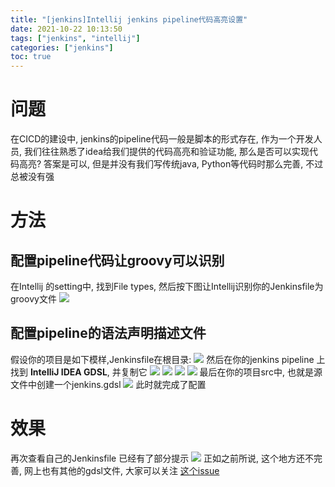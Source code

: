 ```yaml
---
title: "[jenkins]Intellij jenkins pipeline代码高亮设置"
date: 2021-10-22 10:13:50
tags: ["jenkins", "intellij"]
categories: ["jenkins"]
toc: true
---
```


# 问题
在CICD的建设中, jenkins的pipeline代码一般是脚本的形式存在, 作为一个开发人员, 我们往往熟悉了idea给我们提供的代码高亮和验证功能, 那么是否可以实现代码高亮? 答案是可以, 但是并没有我们写传统java, Python等代码时那么完善, 不过总被没有强

# 方法
## 配置pipeline代码让groovy可以识别
在Intellij 的setting中, 找到File types, 然后按下图让Intellij识别你的Jenkinsfile为groovy文件
![](https://res.cloudinary.com/djpkulbas/image/upload/v1634887503/blog/jenkins/jenkins1_lwce9g.png)
<!--more-->
## 配置pipeline的语法声明描述文件
假设你的项目是如下模样,Jenkinsfile在根目录:
![](https://res.cloudinary.com/djpkulbas/image/upload/v1634888025/blog/jenkins/jenkins2_kkhfg6.png)
然后在你的jenkins pipeline 上找到 **IntelliJ IDEA GDSL**, 并复制它
![](https://res.cloudinary.com/djpkulbas/image/upload/v1634888367/blog/jenkins/jenkins3_hceyz4.png)
![](https://res.cloudinary.com/djpkulbas/image/upload/v1634888367/blog/jenkins/jenkins4_hndlrh.png)
![](https://res.cloudinary.com/djpkulbas/image/upload/v1634888367/blog/jenkins/jenkins5_kkb1wk.png)
![](https://res.cloudinary.com/djpkulbas/image/upload/v1634888367/blog/jenkins/jenkins6_huyych.png)
最后在你的项目src中, 也就是源文件中创建一个jenkins.gdsl
![](https://res.cloudinary.com/djpkulbas/image/upload/v1634888367/blog/jenkins/jenkins7_fxidoy.png)
此时就完成了配置

# 效果
再次查看自己的Jenkinsfile 已经有了部分提示
![](https://res.cloudinary.com/djpkulbas/image/upload/v1634888610/blog/jenkins/jenkins8_lmq1rz.png)
正如之前所说, 这个地方还不完善, 网上也有其他的gdsl文件, 大家可以关注 [这个issue](https://gist.github.com/arehmandev/736daba40a3e1ef1fbe939c6674d7da8)



